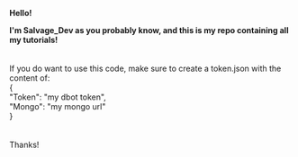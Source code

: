**Hello!**

**I'm Salvage_Dev as you probably know, and this is my repo containing all my tutorials!**
<br><br><br>
If you do want to use this code, make sure to create a token.json with the content of:
<br>{<br>
    "Token": "my dbot token",<br>
    "Mongo": "my mongo url"<br>
}<br>
<br><br>
Thanks!